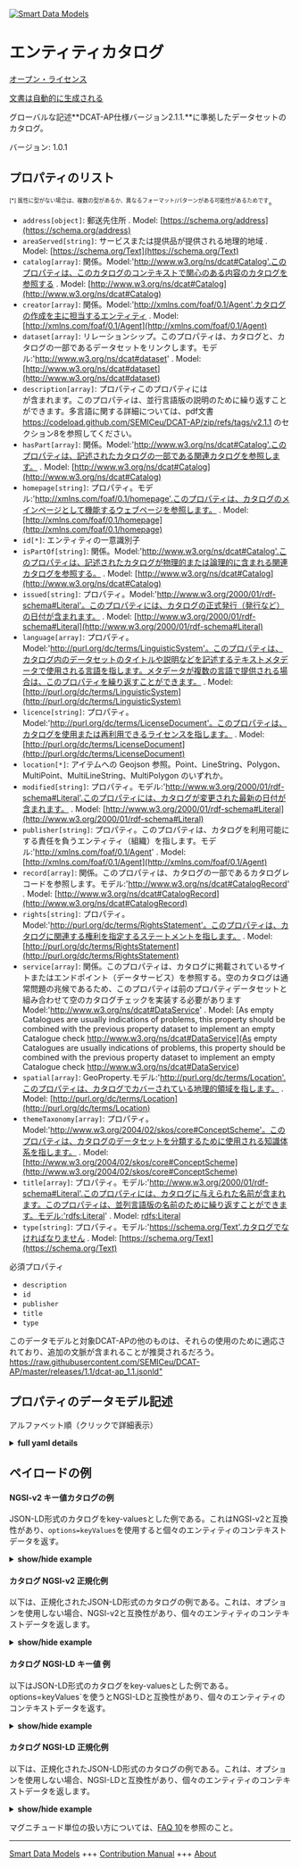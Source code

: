 <!-- 10-Header -->  
[![Smart Data Models](https://smartdatamodels.org/wp-content/uploads/2022/01/SmartDataModels_logo.png "Logo")](https://smartdatamodels.org)  
エンティティカタログ  
==========<!-- /10-Header -->  
<!-- 15-License -->  
[オープン・ライセンス](https://github.com/smart-data-models//dataModel.DCAT-AP/blob/master/Catalogue/LICENSE.md)  
[文書は自動的に生成される](https://docs.google.com/presentation/d/e/2PACX-1vTs-Ng5dIAwkg91oTTUdt8ua7woBXhPnwavZ0FxgR8BsAI_Ek3C5q97Nd94HS8KhP-r_quD4H0fgyt3/pub?start=false&loop=false&delayms=3000#slide=id.gb715ace035_0_60)  
<!-- /15-License -->  
<!-- 20-Description -->  
グローバルな記述**DCAT-AP仕様バージョン2.1.1.**に準拠したデータセットのカタログ。  
バージョン: 1.0.1  
<!-- /20-Description -->  
<!-- 30-PropertiesList -->  

## プロパティのリスト  

<sup><sub>[*] 属性に型がない場合は、複数の型があるか、異なるフォーマット/パターンがある可能性があるためです</sub></sup>。  
- `address[object]`: 郵送先住所  . Model: [https://schema.org/address](https://schema.org/address)- `areaServed[string]`: サービスまたは提供品が提供される地理的地域  . Model: [https://schema.org/Text](https://schema.org/Text)- `catalog[array]`: 関係。Model:'http://www.w3.org/ns/dcat#Catalog'.このプロパティは、このカタログのコンテキストで関心のある内容のカタログを参照する  . Model: [http://www.w3.org/ns/dcat#Catalog](http://www.w3.org/ns/dcat#Catalog)- `creator[array]`: 関係。Model:'http://xmlns.com/foaf/0.1/Agent'.カタログの作成を主に担当するエンティティ  . Model: [http://xmlns.com/foaf/0.1/Agent](http://xmlns.com/foaf/0.1/Agent)- `dataset[array]`: リレーションシップ。このプロパティは、カタログと、カタログの一部であるデータセットをリンクします。モデル:'http://www.w3.org/ns/dcat#dataset'  . Model: [http://www.w3.org/ns/dcat#dataset](http://www.w3.org/ns/dcat#dataset)- `description[array]`: プロパティこのプロパティには  
が含まれます。このプロパティは、並行言語版の説明のために繰り返すことができます。多言語に関する詳細については、pdf文書 https://codeload.github.com/SEMICeu/DCAT-AP/zip/refs/tags/v2.1.1 のセクション8を参照してください。  - `hasPart[array]`: 関係。Model:'http://www.w3.org/ns/dcat#Catalog'.このプロパティは、記述されたカタログの一部である関連カタログを参照します。  . Model: [http://www.w3.org/ns/dcat#Catalog](http://www.w3.org/ns/dcat#Catalog)- `homepage[string]`: プロパティ。モデル:'http://xmlns.com/foaf/0.1/homepage'.このプロパティは、カタログのメインページとして機能するウェブページを参照します。  . Model: [http://xmlns.com/foaf/0.1/homepage](http://xmlns.com/foaf/0.1/homepage)- `id[*]`: エンティティの一意識別子  - `isPartOf[string]`: 関係。Model:'http://www.w3.org/ns/dcat#Catalog'.このプロパティは、記述されたカタログが物理的または論理的に含まれる関連カタログを参照する。  . Model: [http://www.w3.org/ns/dcat#Catalog](http://www.w3.org/ns/dcat#Catalog)- `issued[string]`: プロパティ。Model:'http://www.w3.org/2000/01/rdf-schema#Literal'。このプロパティには、カタログの正式発行（発行など）の日付が含まれます。  . Model: [http://www.w3.org/2000/01/rdf-schema#Literal](http://www.w3.org/2000/01/rdf-schema#Literal)- `language[array]`: プロパティ。Model:'http://purl.org/dc/terms/LinguisticSystem'。このプロパティは、カタログ内のデータセットのタイトルや説明などを記述するテキストメタデータで使用される言語を指します。メタデータが複数の言語で提供される場合は、このプロパティを繰り返すことができます。  . Model: [http://purl.org/dc/terms/LinguisticSystem](http://purl.org/dc/terms/LinguisticSystem)- `licence[string]`: プロパティ。Model:'http://purl.org/dc/terms/LicenseDocument'。このプロパティは、カタログを使用または再利用できるライセンスを指します。  . Model: [http://purl.org/dc/terms/LicenseDocument](http://purl.org/dc/terms/LicenseDocument)- `location[*]`: アイテムへの Geojson 参照。Point、LineString、Polygon、MultiPoint、MultiLineString、MultiPolygon のいずれか。  - `modified[string]`: プロパティ。モデル:'http://www.w3.org/2000/01/rdf-schema#Literal'.このプロパティには、カタログが変更された最新の日付が含まれます。  . Model: [http://www.w3.org/2000/01/rdf-schema#Literal](http://www.w3.org/2000/01/rdf-schema#Literal)- `publisher[string]`: プロパティ。このプロパティは、カタログを利用可能にする責任を負うエンティティ（組織）を指します。モデル:'http://xmlns.com/foaf/0.1/Agent'  . Model: [http://xmlns.com/foaf/0.1/Agent](http://xmlns.com/foaf/0.1/Agent)- `record[array]`: 関係。このプロパティは、カタログの一部であるカタログレコードを参照します。モデル:'http://www.w3.org/ns/dcat#CatalogRecord'  . Model: [http://www.w3.org/ns/dcat#CatalogRecord](http://www.w3.org/ns/dcat#CatalogRecord)- `rights[string]`: プロパティ。Model:'http://purl.org/dc/terms/RightsStatement'。このプロパティは、カタログに関連する権利を指定するステートメントを指します。  . Model: [http://purl.org/dc/terms/RightsStatement](http://purl.org/dc/terms/RightsStatement)- `service[array]`: 関係。このプロパティは、カタログに掲載されているサイトまたはエンドポイント（データサービス）を参照する。空のカタログは通常問題の兆候であるため、このプロパティは前のプロパティデータセットと組み合わせて空のカタログチェックを実装する必要があります Model:'http://www.w3.org/ns/dcat#DataService'  . Model: [As empty Catalogues are usually indications of problems, this property should be combined with the previous property dataset to implement an empty Catalogue check http://www.w3.org/ns/dcat#DataService](As empty Catalogues are usually indications of problems, this property should be combined with the previous property dataset to implement an empty Catalogue check http://www.w3.org/ns/dcat#DataService)- `spatial[array]`: GeoProperty.モデル:'http://purl.org/dc/terms/Location'.このプロパティは、カタログでカバーされている地理的領域を指します。  . Model: [http://purl.org/dc/terms/Location](http://purl.org/dc/terms/Location)- `themeTaxonomy[array]`: プロパティ。Model:'http://www.w3.org/2004/02/skos/core#ConceptScheme'。このプロパティは、カタログのデータセットを分類するために使用される知識体系を指します。  . Model: [http://www.w3.org/2004/02/skos/core#ConceptScheme](http://www.w3.org/2004/02/skos/core#ConceptScheme)- `title[array]`: プロパティ。モデル:'http://www.w3.org/2000/01/rdf-schema#Literal'.このプロパティには、カタログに与えられた名前が含まれます。このプロパティは、並列言語版の名前のために繰り返すことができます。モデル:'rdfs:Literal'  . Model: [rdfs:Literal](rdfs:Literal)- `type[string]`: プロパティ。モデル:'https://schema.org/Text'.カタログでなければなりません  . Model: [https://schema.org/Text](https://schema.org/Text)<!-- /30-PropertiesList -->  
<!-- 35-RequiredProperties -->  
必須プロパティ  
- `description`  - `id`  - `publisher`  - `title`  - `type`  <!-- /35-RequiredProperties -->  
<!-- 40-RequiredProperties -->  
このデータモデルと対象DCAT-APの他のものは、それらの使用のために適応されており、追加の文脈が含まれることが推奨されるだろう。[https://raw.githubusercontent.com/SEMICeu/DCAT-AP/master/releases/1.1/dcat-ap_1.1.jsonld" ](https://raw.githubusercontent.com/SEMICeu/DCAT-AP/master/releases/1.1/dcat-ap_1.1.jsonld)  
<!-- /40-RequiredProperties -->  
<!-- 50-DataModelHeader -->  
## プロパティのデータモデル記述  
アルファベット順（クリックで詳細表示）  
<!-- /50-DataModelHeader -->  
<!-- 60-ModelYaml -->  
<details><summary><strong>full yaml details</strong></summary>    
```yaml  
Catalogue:    
  description: Catalogue of datasets compliant with DCAT-AP specification version 2.1.1.    
  properties:    
    address:    
      description: The mailing address    
      properties:    
        addressCountry:    
          description: 'Property. The country. For example, Spain. Model:''https://schema.org/addressCountry'''    
          type: string    
        addressLocality:    
          description: 'Property. The locality in which the street address is, and which is in the region. Model:''https://schema.org/addressLocality'''    
          type: string    
        addressRegion:    
          description: 'Property. The region in which the locality is, and which is in the country. Model:''https://schema.org/addressRegion'''    
          type: string    
        district:    
          description: 'A district is a type of administrative division that, in some countries, is managed by the local government.'    
          type: string    
        postOfficeBoxNumber:    
          description: 'Property. The post office box number for PO box addresses. For example, 03578. Model:''https://schema.org/postOfficeBoxNumber'''    
          type: string    
        postalCode:    
          description: 'Property. The postal code. For example, 24004. Model:''https://schema.org/https://schema.org/postalCode'''    
          type: string    
        streetAddress:    
          description: 'Property. The street address. Model:''https://schema.org/streetAddress'''    
          type: string    
        streetNr:    
          description: Number identifying a specific property on a public street.    
          type: string    
      type: object    
      x-ngsi:    
        model: https://schema.org/address    
        type: Property    
    areaServed:    
      description: The geographic area where a service or offered item is provided    
      type: string    
      x-ngsi:    
        model: https://schema.org/Text    
        type: Property    
    catalog:    
      description: "Relationship. Model:'http://www.w3.org/ns/dcat#Catalog'. This property refers to a catalog whose contents are of interest in the context of this catalog"    
      items:    
        anyOf:    
          - description: Property. Identifier format of any NGSI entity    
            maxLength: 256    
            minLength: 1    
            pattern: ^[\w\-\.\{\}\$\+\*\[\]`|~^@!,:\\]+$    
            type: string    
          - description: Property. Identifier format of any NGSI entity    
            format: uri    
            type: string    
        description: 'Relationship. Every link to the contents of interest to the catalog '    
      type: array    
      x-ngsi:    
        model: "http://www.w3.org/ns/dcat#Catalog"    
        type: Relationship    
    creator:    
      description: 'Relationship. Model:''http://xmlns.com/foaf/0.1/Agent''. The entities primarily responsible for producing the catalogue'    
      items:    
        description: 'Relationship. Model:''http://xmlns.com/foaf/0.1/Agent''. The link to an entity primarily responsible for producing the catalogue'    
        type: string    
      type: array    
      x-ngsi:    
        model: http://xmlns.com/foaf/0.1/Agent    
        type: Relationship    
    dataset:    
      description: "Relationship. This property links the Catalogue with a Dataset that is part of the Catalogue. Model:'http://www.w3.org/ns/dcat#dataset'"    
      items:    
        anyOf:    
          - description: Property. Identifier format of any NGSI entity    
            maxLength: 256    
            minLength: 1    
            pattern: ^[\w\-\.\{\}\$\+\*\[\]`|~^@!,:\\]+$    
            type: string    
          - description: Property. Identifier format of any NGSI entity    
            format: uri    
            type: string    
      type: array    
      x-ngsi:    
        model: "http://www.w3.org/ns/dcat#dataset"    
        type: Relationship    
    description:    
      description: |-    
        Property. This property contains a free-text account of    
        the Catalogue. This property can be repeated for parallel language versions of the description. For further information on multilingual issues, please refer to section 8 of the pdf document https://codeload.github.com/SEMICeu/DCAT-AP/zip/refs/tags/v2.1.1    
      items:    
        description: Property. Catalog description in different languages    
        type: string    
      type: array    
      x-ngsi:    
        type: Property    
    hasPart:    
      description: "Relationship. Model:'http://www.w3.org/ns/dcat#Catalog'. This property refers to a related Catalogue that is part of the described Catalogue"    
      items:    
        description: Relationship. Every link to the related catalog    
        format: uri    
        type: string    
      type: array    
      x-ngsi:    
        model: "http://www.w3.org/ns/dcat#Catalog"    
        type: Relationship    
    homepage:    
      description: 'Property. Model:''http://xmlns.com/foaf/0.1/homepage''. This property refers to a web page that acts as the main page for the Catalogue.'    
      format: uri    
      type: string    
      x-ngsi:    
        model: http://xmlns.com/foaf/0.1/homepage    
        type: Property    
    id:    
      anyOf:    
        - description: Property. Identifier format of any NGSI entity    
          maxLength: 256    
          minLength: 1    
          pattern: ^[\w\-\.\{\}\$\+\*\[\]`|~^@!,:\\]+$    
          type: string    
        - description: Property. Identifier format of any NGSI entity    
          format: uri    
          type: string    
      description: Unique identifier of the entity    
      x-ngsi:    
        type: Property    
    isPartOf:    
      description: "Relationship. Model:'http://www.w3.org/ns/dcat#Catalog'. This property refers to a related Catalogue in which the described Catalogue is physically or logically included."    
      format: uri    
      type: string    
      x-ngsi:    
        model: "http://www.w3.org/ns/dcat#Catalog"    
        type: Relationship    
    issued:    
      description: "Property. Model:'http://www.w3.org/2000/01/rdf-schema#Literal'. This property contains the date of formal issuance (e.g., publication) of the Catalogue."    
      format: date-time    
      type: string    
      x-ngsi:    
        model: "http://www.w3.org/2000/01/rdf-schema#Literal"    
        type: Property    
    language:    
      description: 'Property. Model:''http://purl.org/dc/terms/LinguisticSystem''. This property refers to a language used in the textual metadata describing titles, descriptions, etc. of the Datasets in the Catalogue. This property can be repeated if the  metadata is provided in multiple languages.'    
      items:    
        description: Property. Individual identifiers of the language    
        type: string    
      type: array    
      x-ngsi:    
        model: http://purl.org/dc/terms/LinguisticSystem    
        type: Property    
    licence:    
      description: 'Property. Model:''http://purl.org/dc/terms/LicenseDocument''. This property refers to the licence under which the Catalogue can be used or reused.'    
      type: string    
      x-ngsi:    
        model: http://purl.org/dc/terms/LicenseDocument    
        type: Property    
    location:    
      description: 'Geojson reference to the item. It can be Point, LineString, Polygon, MultiPoint, MultiLineString or MultiPolygon'    
      oneOf: &catalogue_-_properties_-_spatial_-_items_-_oneof    
        - description: GeoProperty. Geojson reference to the item. Point    
          properties:    
            bbox:    
              items:    
                type: number    
              minItems: 4    
              type: array    
            coordinates:    
              items:    
                type: number    
              minItems: 2    
              type: array    
            type:    
              enum:    
                - Point    
              type: string    
          required:    
            - type    
            - coordinates    
          title: GeoJSON Point    
          type: object    
        - description: GeoProperty. Geojson reference to the item. LineString    
          properties:    
            bbox:    
              items:    
                type: number    
              minItems: 4    
              type: array    
            coordinates:    
              items:    
                items:    
                  type: number    
                minItems: 2    
                type: array    
              minItems: 2    
              type: array    
            type:    
              enum:    
                - LineString    
              type: string    
          required:    
            - type    
            - coordinates    
          title: GeoJSON LineString    
          type: object    
        - description: GeoProperty. Geojson reference to the item. Polygon    
          properties:    
            bbox:    
              items:    
                type: number    
              minItems: 4    
              type: array    
            coordinates:    
              items:    
                items:    
                  items:    
                    type: number    
                  minItems: 2    
                  type: array    
                minItems: 4    
                type: array    
              type: array    
            type:    
              enum:    
                - Polygon    
              type: string    
          required:    
            - type    
            - coordinates    
          title: GeoJSON Polygon    
          type: object    
        - description: GeoProperty. Geojson reference to the item. MultiPoint    
          properties:    
            bbox:    
              items:    
                type: number    
              minItems: 4    
              type: array    
            coordinates:    
              items:    
                items:    
                  type: number    
                minItems: 2    
                type: array    
              type: array    
            type:    
              enum:    
                - MultiPoint    
              type: string    
          required:    
            - type    
            - coordinates    
          title: GeoJSON MultiPoint    
          type: object    
        - description: GeoProperty. Geojson reference to the item. MultiLineString    
          properties:    
            bbox:    
              items:    
                type: number    
              minItems: 4    
              type: array    
            coordinates:    
              items:    
                items:    
                  items:    
                    type: number    
                  minItems: 2    
                  type: array    
                minItems: 2    
                type: array    
              type: array    
            type:    
              enum:    
                - MultiLineString    
              type: string    
          required:    
            - type    
            - coordinates    
          title: GeoJSON MultiLineString    
          type: object    
        - description: GeoProperty. Geojson reference to the item. MultiLineString    
          properties:    
            bbox:    
              items:    
                type: number    
              minItems: 4    
              type: array    
            coordinates:    
              items:    
                items:    
                  items:    
                    items:    
                      type: number    
                    minItems: 2    
                    type: array    
                  minItems: 4    
                  type: array    
                type: array    
              type: array    
            type:    
              enum:    
                - MultiPolygon    
              type: string    
          required:    
            - type    
            - coordinates    
          title: GeoJSON MultiPolygon    
          type: object    
      x-ngsi:    
        type: GeoProperty    
    modified:    
      description: "Property. Model:'http://www.w3.org/2000/01/rdf-schema#Literal'. This property contains the most recent date on which the Catalogue was modified."    
      format: date-time    
      type: string    
      x-ngsi:    
        model: "http://www.w3.org/2000/01/rdf-schema#Literal"    
        type: Property    
    publisher:    
      description: 'Property. This property refers to an entity (organisation) responsible for making the Catalogue available. Model:''http://xmlns.com/foaf/0.1/Agent'''    
      type: string    
      x-ngsi:    
        model: http://xmlns.com/foaf/0.1/Agent    
        type: Property    
    record:    
      description: "Relationship. This property refers to a Catalogue Record that is part of the Catalogue. Model:'http://www.w3.org/ns/dcat#CatalogRecord'"    
      items:    
        anyOf:    
          - description: Property. Identifier format of any NGSI entity    
            maxLength: 256    
            minLength: 1    
            pattern: ^[\w\-\.\{\}\$\+\*\[\]`|~^@!,:\\]+$    
            type: string    
          - description: Property. Identifier format of any NGSI entity    
            format: uri    
            type: string    
        description: Relationship. Link to the catalog record    
      type: array    
      x-ngsi:    
        model: "http://www.w3.org/ns/dcat#CatalogRecord"    
        type: Relationship    
    rights:    
      description: 'Property. Model:''http://purl.org/dc/terms/RightsStatement''. This property refers to a statement that specifies rights associated with the Catalogue.'    
      type: string    
      x-ngsi:    
        model: http://purl.org/dc/terms/RightsStatement    
        type: Property    
    service:    
      description: "Relationship. This property refers to a site or end-point (Data Service) that is listed in the Catalogue. As empty Catalogues are usually indications of problems, this property should be combined with the previous property dataset to implement an empty Catalogue check Model:'http://www.w3.org/ns/dcat#DataService'"    
      items:    
        anyOf:    
          - description: Property. Identifier format of any NGSI entity    
            maxLength: 256    
            minLength: 1    
            pattern: ^[\w\-\.\{\}\$\+\*\[\]`|~^@!,:\\]+$    
            type: string    
          - description: Property. Identifier format of any NGSI entity    
            format: uri    
            type: string    
        description: Property. NGSI-LD id of the different services linked to the catalogue    
      type: array    
      x-ngsi:    
        model: "As empty Catalogues are usually indications of problems, this property should be combined with the previous property dataset to implement an empty Catalogue check http://www.w3.org/ns/dcat#DataService"    
        type: Relationship    
    spatial:    
      description: 'GeoProperty. Model:''http://purl.org/dc/terms/Location''. This property refers to a geographical area covered by the Catalogue.'    
      items:    
        description: 'GeoProperty. Geojson reference to the item. It can be Point, LineString, Polygon, MultiPoint, MultiLineString or MultiPolygon'    
        oneOf: *catalogue_-_properties_-_spatial_-_items_-_oneof    
      type: array    
      x-ngsi:    
        model: http://purl.org/dc/terms/Location    
        type: GeoProperty    
    themeTaxonomy:    
      description: "Property. Model:'http://www.w3.org/2004/02/skos/core#ConceptScheme'. This property refers to a knowledge organization system used to classify the Catalogue's Datasets."    
      items:    
        type: string    
      type: array    
      x-ngsi:    
        model: "http://www.w3.org/2004/02/skos/core#ConceptScheme"    
        type: Property    
    title:    
      description: "Property. Model:'http://www.w3.org/2000/01/rdf-schema#Literal'. This property contains a name given to the Catalogue. This property can be repeated for parallel language versions of the name. Model:'rdfs:Literal'"    
      items:    
        description: Property. Title in different languages    
        type: string    
      type: array    
      x-ngsi:    
        model: rdfs:Literal    
        type: Property    
    type:    
      description: 'Property. Model:''https://schema.org/Text''. It has to be Catalogue'    
      enum:    
        - Catalogue    
      type: string    
      x-ngsi:    
        model: https://schema.org/Text    
        type: Property    
  required:    
    - id    
    - type    
    - description    
    - publisher    
    - title    
  type: object    
  x-derived-from: ""    
  x-disclaimer: 'Redistribution and use in source and binary forms, with or without modification, are permitted  provided that the license conditions are met. Copyleft (c) 2022 Contributors to Smart Data Models Program'    
  x-license-url: https://github.com/smart-data-models/dataModel.DCAT-AP/blob/master/Catalogue/LICENSE.md    
  x-model-schema: https://smart-data-models.github.io/dataModel.DCAT-AP/Catalogue/schema.json    
  x-model-tags: ""    
  x-version: 1.0.1    
```  
</details>    
<!-- /60-ModelYaml -->  
<!-- 70-MiddleNotes -->  
<!-- /70-MiddleNotes -->  
<!-- 80-Examples -->  
## ペイロードの例  
#### NGSI-v2 キー値カタログの例  
JSON-LD形式のカタログをkey-valuesとした例である。これはNGSI-v2と互換性があり、`options=keyValues`を使用すると個々のエンティティのコンテキストデータを返す。  
<details><summary><strong>show/hide example</strong></summary>    
```json  
{  
  "id": "urn:ngsi-ld:Catalogue:id:LMVP:18269678",  
  "type": "Catalogue",  
  "description": [  
    "Interesting art recently book girl yard represent book. Garden style wish blood your ground size."  
  ],  
  "location": {  
    "type": "Point",  
    "coordinates": [  
      -83.400987,  
      0.152532  
    ]  
  },  
  "address": {  
    "streetAddress": "2 Rue Mercier",  
    "addressLocality": "Luxembourg",  
    "addressRegion": "Luxembourg",  
    "addressCountry": "Luxembourg",  
    "postalCode": "2985 ",  
    "postOfficeBoxNumber": "",  
    "areaServed": "European Union"  
  },  
  "dataset": [  
    "urn:ngsi-ld:Catalogue:dataset:ZBCW:95668818"  
  ],  
  "publisher": "Spanish data portal",  
  "title": [  
    "title first",  
    "Secondary title."  
  ],  
  "homepage": "ngsi-ld:Catalogue:homepage:ZFAW:13633782",  
  "language": [  
    "ES",  
    "DE"  
  ],  
  "licence": "Creative Commons 3.0 International",  
  "issued": "2004-08-22T22:32:47Z",  
  "spatial": [  
    {  
      "type": "Point",  
      "coordinates": [  
        57.234944,  
        52.840273  
      ]  
    }  
  ],  
  "themeTaxonomy": [  
    "Want couple him finally responsibility begin. Coach join down new major. Happy yard letter then return member.",  
    "Politics road two question offer white. Recognize fight keep blue person create be. Radio edge or improve less special future. Itself detail computer exist."  
  ],  
  "modified": "1982-09-02T03:16:28Z",  
  "hasPart": [  
    "urn:ngsi-ld:Catalogue:hasPart:GVZM:66676591"  
  ],  
  "isPartOf": "urn:ngsi-ld:Catalogue:isPartOf:NXBZ:88517287",  
  "record": [  
    "Catalogue.items.HLGA.73285516",  
    "Catalogue.items.IHOB.85266800"  
  ],  
  "rights": "",  
  "catalog": [  
    "urn:ngsi-ld:Catalogue:items:LZMQ:44249979",  
    "urn:ngsi-ld:Catalogue:items:PECX:02526105"  
  ],  
  "creator": [""]  
}  
```  
</details>  
#### カタログ NGSI-v2 正規化例  
以下は、正規化されたJSON-LD形式のカタログの例である。これは、オプションを使用しない場合、NGSI-v2と互換性があり、個々のエンティティのコンテキストデータを返します。  
<details><summary><strong>show/hide example</strong></summary>    
```json  
{  
  "id": "urn:ngsi-ld:Catalogue:id:LMVP:18269678",  
  "type": "Catalogue",  
  "description": {  
    "type": "array",  
    "value": ["Interesting art recently book girl yard represent book. Garden style wish blood your ground size."]  
  },  
  "location": {  
    "type": "geo:json",  
    "value": {  
      "type": "Point",  
      "coordinates": [  
        -83.400987,  
        0.152532  
      ]  
    }  
  },  
  "address": {  
    "type": "StructuredValue",  
    "value": {  
      "streetAddress": "2 Rue Mercier",  
      "addressLocality": "Luxembourg",  
      "addressRegion": "Luxembourg",  
      "addressCountry": "Luxembourg",  
      "postalCode": "2985 ",  
      "postOfficeBoxNumber": "",  
      "areaServed": "European Union"  
    }  
  },  
  "dataset": {  
    "type": "array",  
    "value": ["urn:ngsi-ld:Catalogue:dataset:ZBCW:95668818"]  
  },  
  "publisher": {  
    "type": "Text",  
    "value": "spanish open data portal"  
  },  
  "title": {  
    "type": "Array",  
    "value": [  
      "Hair commercial free civil. Figure American film despite few. Box watch cold act mean thank music people. Third fill us.",  
      "Technology life low standard second."  
    ]  
  },  
  "homepage": {  
    "type": "Text",  
    "value": "urn:ngsi-ld:Catalogue:homepage:ZFAW:13633782"  
  },  
  "language": {  
    "type": "array",  
    "value": [  
      "Town size computer way. Since challenge phone state listen south low.",  
      "Eight once single. Build every kid."  
    ]  
  },  
  "licence": {  
    "type": "Text",  
    "value": "Improve social simply court week debate bad. Structure ago cup head point. Above much can own course."  
  },  
  "issued": {  
    "type": "DateTime",  
    "value": "2004-08-22T22:32:47Z"  
  },  
  "spatial": {  
    "type": "geo:json",  
    "value": {  
      "type": "Point",  
      "coordinates": [  
        57.234944,  
        52.840273  
      ]  
    }  
  },  
  "themeTaxonomy": {  
    "type": "array",  
    "value": [  
      "Tourism",  
      "Economy"  
    ]  
  },  
  "modified": {  
    "type": "DateTime",  
    "value": "1982-09-02T03:16:28Z"  
  },  
  "hasPart": {  
    "type": "array",  
    "value": ["urn:ngsi-ld:Catalogue:hasPart:GVZM:66676591"]  
  },  
  "isPartOf": {  
    "type": "Text",  
    "value": "urn:ngsi-ld:Catalogue:isPartOf:NXBZ:88517287"  
  },  
  "record": {  
    "type": "Array",  
    "value": [  
      "urn:ngsi-ld:Catalogue:items:HLGA:73285516",  
      "urn:ngsi-ld:Catalogue:items:IHOB:85266800"  
    ]  
  },  
  "rights": {  
    "type": "Text",  
    "value": "Open source"  
  },  
  "catalog": {  
    "type": "Array",  
    "value": [  
      "urn:ngsi-ld:Catalogue:items:LZMQ:44249979",  
      "urn:ngsi-ld:Catalogue:items:PECX:02526105"  
    ]  
  },  
  "creator": {  
    "type": "array",  
    "value": ["Role fact sport shoulder blue direction probably order."]  
  }  
}  
```  
</details>  
#### カタログ NGSI-LD キー値 例  
以下はJSON-LD形式のカタログをkey-valuesとした例である。options=keyValues`を使うとNGSI-LDと互換性があり、個々のエンティティのコンテキストデータを返す。  
<details><summary><strong>show/hide example</strong></summary>    
```json  
{  
  "id": "urn:ngsi-ld:Catalogue:id:LMVP:18269678",  
  "type": "Catalogue",  
  "address": {  
    "streetAddress": "2 Rue Mercier",  
    "addressLocality": "Luxembourg",  
    "addressRegion": "Luxembourg",  
    "addressCountry": "Luxembourg",  
    "postalCode": "2985 ",  
    "postOfficeBoxNumber": "",  
    "areaServed": "European Union"  
  },  
  "catalogue": [  
    "urn:ngsi-ld:Catalogue:items:LZMQ:44249979",  
    "urn:ngsi-ld:Catalogue:items:PECX:02526105"  
  ],  
  "creator": ["Role fact sport shoulder blue direction probably order."],  
  "dataset": [  
    "urn:ngsi-ld:Catalogue:dataset:ZBCW:95668818"  
  ],  
  "description": [  
    "Interesting art recently book girl yard represent book. Garden style wish blood your ground size."  
  ],  
  "hasPart": [  
    "urn:ngsi-ld:Catalogue:hasPart:GVZM:66676591"  
  ],  
  "homepage": "ngsi-ld:Catalogue:homepage:ZFAW:13633782",  
  "isPartOf": "urn:ngsi-ld:Catalogue:isPartOf:NXBZ:88517287",  
  "language": [  
    "ES",  
    "DE"  
  ],  
  "licence": "Creative Commons 3.0 International",  
  "location": {  
    "type": "Point",  
    "coordinates": [  
      -83.400987,  
      0.152532  
    ]  
  },  
  "modified": "1982-09-02T03:16:28Z",  
  "publisher": "Spanish data portal",  
  "record": [  
    "Catalogue.items.HLGA.73285516",  
    "Catalogue.items.IHOB.85266800"  
  ],  
  "issued": "2004-08-22T22:32:47Z",  
  "rights": "",  
  "spatial": [  
    {  
      "type": "Point",  
      "coordinates": [  
        57.234944,  
        52.840273  
      ]  
    }  
  ],  
  "themeTaxonomy": [  
    "Want couple him finally responsibility begin. Coach join down new major. Happy yard letter then return member.",  
    "Politics road two question offer white. Recognize fight keep blue person create be. Radio edge or improve less special future. Itself detail computer exist."  
  ],  
  "title": [  
    "title first",  
    "Secondary title."  
  ],  
  "@context": [  
    "https://raw.githubusercontent.com/smart-data-models/dataModel.DCAT-AP/master/context.jsonld"  
  ]  
}  
```  
</details>  
#### カタログ NGSI-LD 正規化例  
以下は、正規化されたJSON-LD形式のカタログの例である。これは、オプションを使用しない場合、NGSI-LDと互換性があり、個々のエンティティのコンテキストデータを返します。  
<details><summary><strong>show/hide example</strong></summary>    
```json  
{  
  "id": "urn:ngsi-ld:Catalogue:id:LMVP:18269678",  
  "type": "Catalogue",  
  "address": {  
    "type": "Property",  
    "value": {  
      "streetAddress": "2 Rue Mercier",  
      "addressLocality": "Luxembourg",  
      "addressRegion": "Luxembourg",  
      "addressCountry": "Luxembourg",  
      "postalCode": "2985 ",  
      "postOfficeBoxNumber": "",  
      "areaServed": "European Union"  
    }  
  },  
  "catalog": {  
    "type": "Relationship",  
    "value": [  
      "urn:ngsi-ld:Catalogue:items:LZMQ:44249979",  
      "urn:ngsi-ld:Catalogue:items:PECX:02526105"  
    ]  
  },  
  "creator": {  
    "type": "Relationship",  
    "object": [""]  
  },  
  "dataset": {  
    "type": "Relationship",  
    "object": [  
      "urn:ngsi-ld:Catalogue:dataset:ZBCW:95668818"  
    ]  
  },  
  "description": {  
    "type": "Property",  
    "value": [""]  
  },  
  "hasPart": {  
    "type": "Relationship",  
    "object": [  
      "urn:ngsi-ld:Catalogue:hasPart:GVZM:66676591"  
    ]  
  },  
  "homepage": {  
    "type": "Property",  
    "value": "Catalogue:homepage:ZFAW:13633782"  
  },  
  "isPartOf": {  
    "type": "Relationship",  
    "object": "urn:ngsi-ld:Catalogue:isPartOf:NXBZ:88517287"  
  },  
  "language": {  
    "type": "Property",  
    "value": [  
      "ES",  
      "DE"  
    ]  
  },  
  "licence": {  
    "type": "Property",  
    "value":  
      "Creative Commons 3.0 International"  
  },  
  "location": {  
    "type": "GeoProperty",  
    "value": {  
      "type": "Point",  
      "coordinates": [  
        -83.400987,  
        0.152532  
      ]  
    }  
  },  
  "modified": {  
    "type": "Property",  
    "value": {  
      "@type": "DateTime",  
      "@value": "1982-09-02T03:16:28Z"  
    }  
  },  
  "publisher": {  
    "type": "Property",  
    "value": "Spain open data portal"  
  },  
  "record": {  
    "type": "Relationship",  
    "value": [  
      "Catalogue.items.HLGA.73285516",  
      "Catalogue.items.IHOB.85266800"  
    ]  
  },  
  "issued": {  
    "type": "Property",  
    "value": {  
      "@type": "DateTime",  
      "@value": "2004-08-22T22:32:47Z"  
    }  
  },  
  "rights": {  
    "type": "Property",  
    "value": ""  
  },  
  "spatial": {  
    "type": "GeoProperty",  
    "value": {  
      "type": "Point",  
      "coordinates": [  
        57.234944,  
        52.840273  
      ]  
    }  
  },  
  "themeTaxonomy": {  
    "type": "Property",  
    "value": [  
      "Tourism",  
      "Economy"  
    ]  
  },  
  "title": {  
    "type": "Property",  
    "value": [  
      "New catalogue",  
      "Nuevo catalogo"  
    ]  
  },  
  "@context": [  
    "https://raw.githubusercontent.com/smart-data-models/dataModel.DCAT-AP/master/context.jsonld"  
  ]  
}  
```  
</details><!-- /80-Examples -->  
<!-- 90-FooterNotes -->  
<!-- /90-FooterNotes -->  
<!-- 95-Units -->  
マグニチュード単位の扱い方については、[FAQ 10](https://smartdatamodels.org/index.php/faqs/)を参照のこと。  
<!-- /95-Units -->  
<!-- 97-LastFooter -->  
---  
[Smart Data Models](https://smartdatamodels.org) +++ [Contribution Manual](https://bit.ly/contribution_manual) +++ [About](https://bit.ly/Introduction_SDM)<!-- /97-LastFooter -->  
